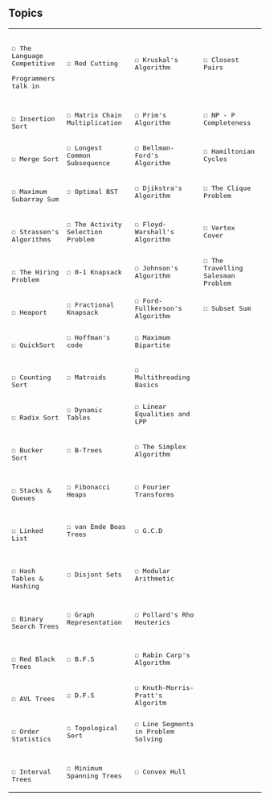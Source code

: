 ## Topics

<kbd>

|   | |   | |
|---|---|---|---|
| <br><br>&#9744; The Language Competitive <br><br> Programmers talk in<br><br> | &#9744; Rod Cutting | &#9744; Kruskal's Algorithm | &#9744; Closest Pairs |
| <br><br>&#9744; Insertion Sort<br><br> | &#9744; Matrix Chain Multiplication | &#9744; Prim's Algorithm | &#9744; NP - P Completeness |
| <br><br>&#9744; Merge Sort<br><br> | &#9744; Longest Common Subsequence | &#9744; Bellman-Ford's Algorithm | &#9744; Hamiltonian Cycles |
| <br><br>&#9744; Maximum Subarray Sum<br><br> | &#9744; Optimal BST | &#9744; Djikstra's Algorithm | &#9744; The Clique Problem |
| <br><br>&#9744; Strassen's Algorithms<br><br> | &#9744; The Activity Selection Problem | &#9744; Floyd-Warshall's Algorithm | &#9744; Vertex Cover |
| <br><br>&#9744; The Hiring Problem<br><br> | &#9744; 0-1 Knapsack | &#9744; Johnson's Algorithm | &#9744; The Travelling Salesman Problem |
| <br><br>&#9744; Heaport<br><br> | &#9744; Fractional Knapsack | &#9744; Ford-Fullkerson's Algorithm | &#9744; Subset Sum |
| <br><br>&#9744; QuickSort<br><br> | &#9744; Hoffman's code | &#9744; Maximum Bipartite |   |
| <br><br>&#9744; Counting Sort<br><br> | &#9744; Matroids | &#9744; Multithreading Basics |   |
| <br><br>&#9744; Radix Sort<br><br> | &#9744; Dynamic Tables | &#9744; Linear Equalities and LPP |   |
| <br><br>&#9744; Bucker Sort<br><br> | &#9744; B-Trees | &#9744; The Simplex Algorithm |   |
| <br><br>&#9744; Stacks & Queues<br><br> | &#9744; Fibonacci Heaps | &#9744; Fourier Transforms |   |
| <br><br>&#9744; Linked List<br><br> | &#9744; van Emde Boas Trees | &#9744; G.C.D |   |
| <br><br>&#9744; Hash Tables & Hashing<br><br> | &#9744; Disjont Sets | &#9744; Modular Arithmetic |   |
| <br><br>&#9744; Binary Search Trees<br><br> | &#9744; Graph Representation | &#9744; Pollard's Rho Heuterics |   |
| <br><br>&#9744; Red Black Trees<br><br> | &#9744; B.F.S | &#9744; Rabin Carp's Algorithm |   |
| <br><br>&#9744; AVL Trees<br><br> | &#9744; D.F.S | &#9744; Knuth-Morris-Pratt's Algoritm |   |
| <br><br>&#9744; Order Statistics<br><br> | &#9744; Topological Sort | &#9744; Line Segments in Problem Solving |   |
| <br><br>&#9744; Interval Trees<br><br> | &#9744; Minimum Spanning Trees | &#9744; Convex Hull |   |

</kbd>
